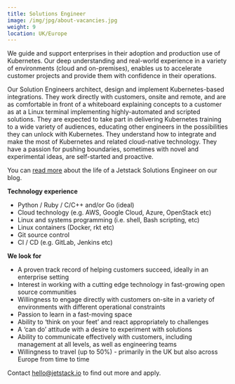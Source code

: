 ```yaml
---
title: Solutions Engineer
image: /img/jpg/about-vacancies.jpg
weight: 9
location: UK/Europe
---
```


We guide and support enterprises in their adoption and production use of Kubernetes. Our deep understanding and real-world experience in a variety of environments (cloud and on-premises), enables us to accelerate customer projects and provide them with confidence in their operations.

Our Solution Engineers architect, design and implement Kubernetes-based integrations. They work directly with customers, onsite and remote, and are as comfortable in front of a whiteboard explaining concepts to a customer as at a Linux terminal implementing highly-automated and scripted solutions. They are expected to take part in delivering Kubernetes training to a wide variety of audiences, educating other engineers in the possibilities they can unlock with Kubernetes. They understand how to integrate and make the most of Kubernetes and related cloud-native technology. They have a passion for pushing boundaries, sometimes with novel and experimental ideas, are self-started and proactive.

You can [read more](https://blog.jetstack.io/blog/day-in-the-life/) about the life of a Jetstack Solutions Engineer on our blog. 

**Technology experience**

* Python / Ruby / C/C++ and/or Go (ideal)
* Cloud technology (e.g. AWS, Google Cloud, Azure, OpenStack etc)
* Linux and systems programming (i.e. shell, Bash scripting, etc)
* Linux containers (Docker, rkt etc)
* Git source control
* CI / CD (e.g. GitLab, Jenkins etc)

**We look for**

* A proven track record of helping customers succeed, ideally in an enterprise setting
* Interest in working with a cutting edge technology in fast-growing open source communities
* Willingness to engage directly with customers on-site in a variety of environments with different operational constraints
* Passion to learn in a fast-moving space
* Ability to ‘think on your feet’ and react appropriately to challenges
* A ‘can do’ attitude with a desire to experiment with solutions
* Ability to communicate effectively with customers, including management at all levels, as well as engineering teams
* Willingness to travel (up to 50%) - primarily in the UK but also across Europe from time to time


Contact <a href="mailto:hello@jetstack.io">hello@jetstack.io</a> to find out more and apply.